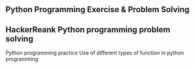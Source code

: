 ## Python Programming Exercise & Problem Solving

## HackerReank Python programming problem solving

Python programming practice
Use of different types of function in python programming


